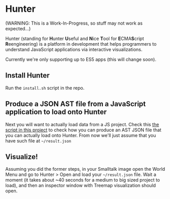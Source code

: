 # Hunter

(WARNING: This is a Work-In-Progress, so stuff may not work as expected...)

Hunter (standing for **H**unter **U**seful and **N**ice **T**ool for **E**CMA**S**cript **R**eengineering) is a platform in development that helps programmers to understand JavaScript applications via interactive visualizations.

Currently we're only supporting up to ES5 apps (this will change soon).

## Install Hunter 

Run the `install.sh` script in the repo.

## Produce a JSON AST file from a JavaScript application to load onto Hunter
Next you will want to actually load data from a JS project. Check this [the script in this project](https://github.com/dorellang/esprima-bin-wrapper) to check how you can produce an AST JSON file that you can actually load onto Hunter. From now we'll just assume that you have such file at `~/result.json`

## Visualize!

Assuming you did the former steps, in your Smalltalk image open the World Menu and go to Hunter >  Open and load your `~/result.json` file. Wait a moment (it takes about ~40 seconds for a medium to big sized project to load), and then an inspector window with Treemap visualization should open.
